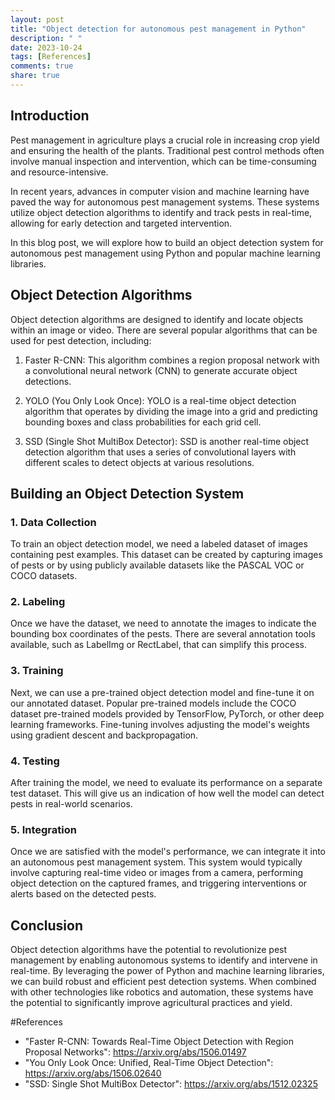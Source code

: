 ```yaml
---
layout: post
title: "Object detection for autonomous pest management in Python"
description: " "
date: 2023-10-24
tags: [References]
comments: true
share: true
---
```


## Introduction
Pest management in agriculture plays a crucial role in increasing crop yield and ensuring the health of the plants. Traditional pest control methods often involve manual inspection and intervention, which can be time-consuming and resource-intensive. 

In recent years, advances in computer vision and machine learning have paved the way for autonomous pest management systems. These systems utilize object detection algorithms to identify and track pests in real-time, allowing for early detection and targeted intervention.

In this blog post, we will explore how to build an object detection system for autonomous pest management using Python and popular machine learning libraries.

## Object Detection Algorithms
Object detection algorithms are designed to identify and locate objects within an image or video. There are several popular algorithms that can be used for pest detection, including:

1. Faster R-CNN: This algorithm combines a region proposal network with a convolutional neural network (CNN) to generate accurate object detections.

2. YOLO (You Only Look Once): YOLO is a real-time object detection algorithm that operates by dividing the image into a grid and predicting bounding boxes and class probabilities for each grid cell.

3. SSD (Single Shot MultiBox Detector): SSD is another real-time object detection algorithm that uses a series of convolutional layers with different scales to detect objects at various resolutions.

## Building an Object Detection System

### 1. Data Collection
To train an object detection model, we need a labeled dataset of images containing pest examples. This dataset can be created by capturing images of pests or by using publicly available datasets like the PASCAL VOC or COCO datasets.

### 2. Labeling
Once we have the dataset, we need to annotate the images to indicate the bounding box coordinates of the pests. There are several annotation tools available, such as LabelImg or RectLabel, that can simplify this process.

### 3. Training
Next, we can use a pre-trained object detection model and fine-tune it on our annotated dataset. Popular pre-trained models include the COCO dataset pre-trained models provided by TensorFlow, PyTorch, or other deep learning frameworks. Fine-tuning involves adjusting the model's weights using gradient descent and backpropagation.

### 4. Testing
After training the model, we need to evaluate its performance on a separate test dataset. This will give us an indication of how well the model can detect pests in real-world scenarios.

### 5. Integration
Once we are satisfied with the model's performance, we can integrate it into an autonomous pest management system. This system would typically involve capturing real-time video or images from a camera, performing object detection on the captured frames, and triggering interventions or alerts based on the detected pests.

## Conclusion

Object detection algorithms have the potential to revolutionize pest management by enabling autonomous systems to identify and intervene in real-time. By leveraging the power of Python and machine learning libraries, we can build robust and efficient pest detection systems. When combined with other technologies like robotics and automation, these systems have the potential to significantly improve agricultural practices and yield. 

#References
- "Faster R-CNN: Towards Real-Time Object Detection with Region Proposal Networks": https://arxiv.org/abs/1506.01497
- "You Only Look Once: Unified, Real-Time Object Detection": https://arxiv.org/abs/1506.02640
- "SSD: Single Shot MultiBox Detector": https://arxiv.org/abs/1512.02325